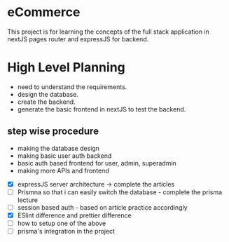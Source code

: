 # eCommerce

This project is for learning the concepts of the full stack application in nextJS pages router and expressJS for backend.

# High Level Planning

- need to understand the requirements.
- design the database.
- create the backend.
- generate the basic frontend in nextJS to test the backend.

## step wise procedure 

- making the database design
- making basic user auth backend
- basic auth based frontend for user, admin, superadmin
- making more APIs and frontend 


- [X] expressJS server architecture -> complete the articles 
- [ ] Prismna so that i can easily switch the database - complete the prisma lecture 
- [ ] session based auth - based on article practice accordingly
- [X] ESlint difference and prettier difference
- [ ] how to setup one of the above 
- [ ] prisma's integration in the project